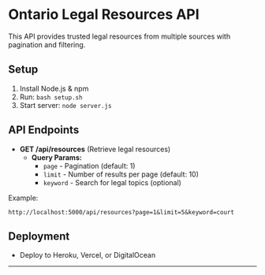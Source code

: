 # Ontario Legal Resources API

This API provides trusted legal resources from multiple sources with pagination and filtering.

## Setup

1. Install Node.js & npm
2. Run: `bash setup.sh`
3. Start server: `node server.js`

## API Endpoints

- **GET /api/resources** (Retrieve legal resources)
  - **Query Params:**
    - `page` - Pagination (default: 1)
    - `limit` - Number of results per page (default: 10)
    - `keyword` - Search for legal topics (optional)
  
Example:
```
http://localhost:5000/api/resources?page=1&limit=5&keyword=court
```

## Deployment
- Deploy to Heroku, Vercel, or DigitalOcean

---
